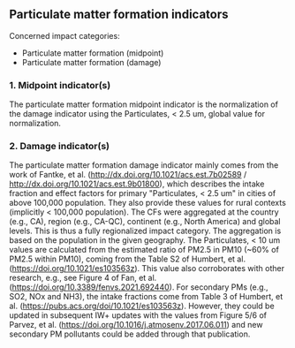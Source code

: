 ## Particulate matter formation indicators

Concerned impact categories:
- Particulate matter formation (midpoint)
- Particulate matter formation (damage)

### 1. Midpoint indicator(s)
The particulate matter formation midpoint indicator is the normalization of the damage indicator using the 
Particulates, < 2.5 um, global value for normalization.

### 2. Damage indicator(s)
The particulate matter formation damage indicator mainly comes from the work of Fantke, et al. 
(http://dx.doi.org/10.1021/acs.est.7b02589 / http://dx.doi.org/10.1021/acs.est.9b01800), which describes the intake 
fraction and effect factors for primary "Particulates, < 2.5 um" in cities of above 100,000 population. They also provide
these values for rural contexts (implicitly < 100,000 population). The CFs were aggregated at the country (e.g., CA), 
region (e.g., CA-QC), continent (e.g., North America) and global levels. This is thus a fully regionalized impact category.
The aggregation is based on the population in the given geography.
The Particulates, < 10 um values are calculated from the estimated ratio of PM2.5 in PM10 (~60% of PM2.5 within PM10), 
coming from the Table S2 of Humbert, et al. (https://doi.org/10.1021/es103563z). This value also corroborates with 
other research, e.g., see Figure 4 of Fan, et al.(https://doi.org/10.3389/fenvs.2021.692440).
For secondary PMs (e.g., SO2, NOx and NH3), the intake fractions come from Table 3 of Humbert, et al. 
(https://pubs.acs.org/doi/10.1021/es103563z). However, they could be updated in subsequent IW+ updates with the values 
from Figure 5/6 of Parvez, et al. (https://doi.org/10.1016/j.atmosenv.2017.06.011) and new secondary PM pollutants could 
be added through that publication.

